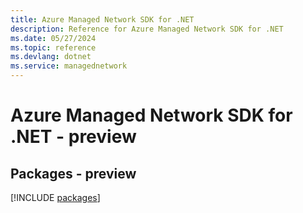```yaml
---
title: Azure Managed Network SDK for .NET
description: Reference for Azure Managed Network SDK for .NET
ms.date: 05/27/2024
ms.topic: reference
ms.devlang: dotnet
ms.service: managednetwork
---
```

# Azure Managed Network SDK for .NET - preview
## Packages - preview
[!INCLUDE [packages](managed-network-index.md)]